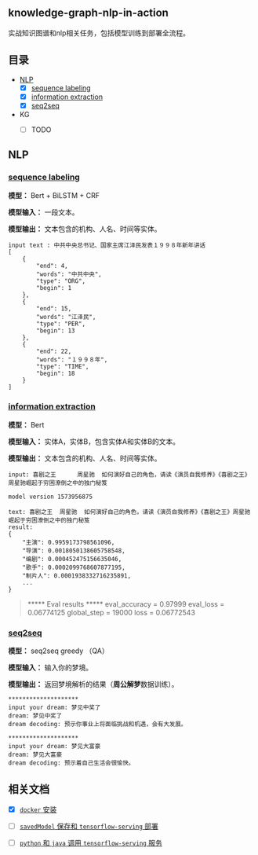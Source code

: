 
## knowledge-graph-nlp-in-action
实战知识图谱和nlp相关任务，包括模型训练到部署全流程。

## 目录

* [NLP](#NLP)
    * [x] [sequence labeling](#sequence-labeling)
    * [x] [information extraction](#information-extraction)
    * [x] [seq2seq](#seq2seq)
* KG
    * [ ] TODO

    
## NLP

### [sequence labeling](./sequence_labeling)
**模型：** Bert + BiLSTM + CRF

**模型输入：** 一段文本。

**模型输出：** 文本包含的机构、人名、时间等实体。
    
    input text : 中共中央总书记、国家主席江泽民发表１９９８年新年讲话
    [
        {
            "end": 4,
            "words": "中共中央",
            "type": "ORG",
            "begin": 1
        },
        {
            "end": 15,
            "words": "江泽民",
            "type": "PER",
            "begin": 13
        },
        {
            "end": 22,
            "words": "１９９８年",
            "type": "TIME",
            "begin": 18
        }
    ]

### [information extraction](./information_extraction)

**模型：** Bert

**模型输入：** 实体A，实体B，包含实体A和实体B的文本。

**模型输出：** 文本包含的机构、人名、时间等实体。

    input: 喜剧之王      周星驰  如何演好自己的角色，请读《演员自我修养》《喜剧之王》周星驰崛起于穷困潦倒之中的独门秘笈
    
    model version 1573956875
    
    text: 喜剧之王  周星驰  如何演好自己的角色，请读《演员自我修养》《喜剧之王》周星驰崛起于穷困潦倒之中的独门秘笈
    result:
    {
        "主演": 0.9959173798561096,
        "导演": 0.0018050138605758548,
        "编剧": 0.000452475156635046,
        "歌手": 0.0002099768607877195,
        "制片人": 0.0001938332716235891,
        ...
    }
    
> ***** Eval results *****
eval_accuracy = 0.97999
eval_loss = 0.06774125
global_step = 19000
loss = 0.06772543



### [seq2seq](./seq2seq)

**模型：** seq2seq greedy （QA）

**模型输入：** 输入你的梦境。

**模型输出：** 返回梦境解析的结果（**周公解梦**数据训练）。

    ********************
    input your dream: 梦见中奖了
    dream: 梦见中奖了
    dream decoding: 预示你事业上将面临挑战和机遇，会有大发展。 
    
    ********************
    input your dream: 梦见大富豪
    dream: 梦见大富豪
    dream decoding: 预示着自己生活会很愉快。
    
## 相关文档

- [x] [`docker` 安装](./docs/docker安装.md)
- [ ] [`savedModel` 保存和 `tensorflow-serving` 部署](./docs/savedModel保存和tensorflow-serving部署.md)
- [ ] [`python` 和 `java` 调用 `tensorflow-serving` 服务](./docs/python和java调用tensorflow-serving服务.md)

